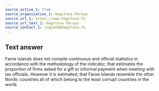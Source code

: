 ```yaml
---
source_active_1: true
source_organisation_1: Hagstova Føroya
source_url_1: https://www.hagstova.fo
source_url_text_1: Hagstova Føroya
source_contact_1: jogvanb@hagstova.fo
---
```

## Text answer  
Faroe Islands does not compile continuous and official statistics in accordance with the methodology of the indicator, that estimates the proportion of firms asked for a gift or informal payment when meeting with tax officials. However it is estimated, that Faroe Islands resemble the other Nordic countries all of which belong to the least corrupt countries in the world.
